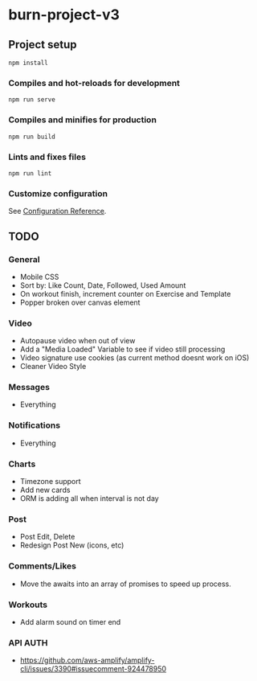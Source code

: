 # burn-project-v3

## Project setup
```
npm install
```

### Compiles and hot-reloads for development
```
npm run serve
```

### Compiles and minifies for production
```
npm run build
```

### Lints and fixes files
```
npm run lint
```

### Customize configuration
See [Configuration Reference](https://cli.vuejs.org/config/).

## TODO

### General
* Mobile CSS
* Sort by: Like Count, Date, Followed, Used Amount
* On workout finish, increment counter on Exercise and Template
* Popper broken over canvas element

### Video
* Autopause video when out of view
* Add a "Media Loaded" Variable to see if video still processing
* Video signature use cookies (as current method doesnt work on iOS)
* Cleaner Video Style

### Messages
* Everything

### Notifications
* Everything

### Charts
* Timezone support
* Add new cards
* ORM is adding all when interval is not day

### Post
* Post Edit, Delete
* Redesign Post New (icons, etc)

### Comments/Likes
* Move the awaits into an array of promises to speed up process.

### Workouts
* Add alarm sound on timer end

### API AUTH
* https://github.com/aws-amplify/amplify-cli/issues/3390#issuecomment-924478950